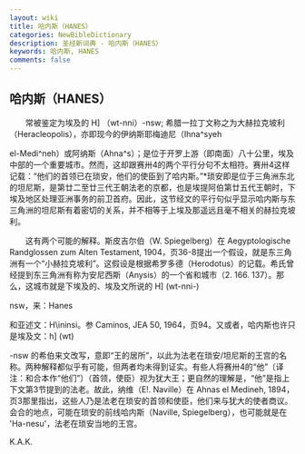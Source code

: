 ```yaml
---
layout: wiki
title: 哈内斯（HANES）
categories: NewBibleDictionary
description: 圣经新词典 - 哈内斯（HANES）
keywords: 哈内斯, HANES
comments: false
---
```


## 哈内斯（HANES）

　　常被鉴定为埃及的 H] （wt-nni）-nsw; 希腊一拉丁文称之为大赫拉克坡利（Heracleopolis），亦即现今的伊纳斯耶梅迪尼（Ihna^syeh

el-Medi^neh）或阿纳斯（Ahna^s）；是位于开罗上游（即南面）八十公里，埃及中部的一个重要城市。然而，这却跟赛卅4的两个平行分句不太相符。赛卅4这样记载：“他们的首领已在琐安，他们的使臣到了哈内斯。”*琐安即是位于三角洲东北的坦尼斯，是第廿二至廿三代王朝法老的京都，也是埃提阿伯第廿五代王朝时，下埃及地区处理亚洲事务的前卫首府。因此，这节经文的平行句似乎显示哈内斯与东三角洲的坦尼斯有着密切的关系，并不相等于上埃及那遥远且毫不相关的赫拉克坡利。

　　这有两个可能的解释。斯皮吉尔伯（W. Spiegelberg）在 Aegyptologische Randglossen zum Alten Testament, 1904，页36-8提出一个假设，就是东三角洲有一个“小赫拉克坡利”。这假设是根据希罗多德（Herodotus）的记载。希氏曾经提到东三角洲有称为安尼西斯（Anysis）的一个省和城市（2. 166. 137）。那么，这城市就是下埃及的、埃及文所说的 H] (wt-nni-)

nsw，来：Hanes

和亚述文：H\ininsi。参 Caminos, JEA 50, 1964，页94。又或者，哈内斯也许只是埃及文：h] (wt)

-nsw 的希伯来文改写，意即“王的居所”，以此为法老在琐安/坦尼斯的王宫的名称。两种解释都似乎有可能，但两者均未得到证实。有些人将赛卅4的“他”〔译注：和合本作“他们”〕（首领，使臣）视为犹大王；更自然的理解是，“他”是指上下文第3节提到的法老。故此，纳维（E!. Naville）在 Ahnas el Medineh, 1894，页3那里指出，这些人乃是法老在琐安的首领和使臣，他们来与犹大的使者商议。会合的地点，可能在琐安的前线哈内斯（Naville, Spiegelberg），也可能就是在 'Ha-nesu'，法老在琐安当地的王宫。

K.A.K.








